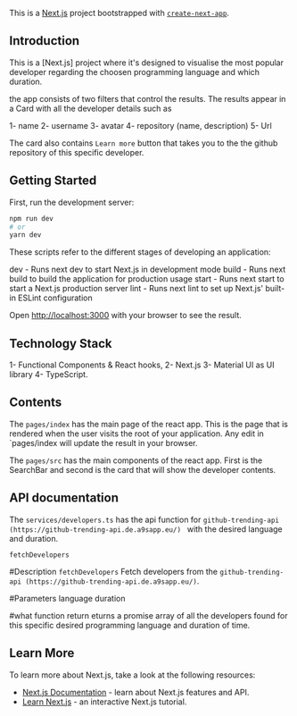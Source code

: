 This is a [Next.js](https://nextjs.org/) project bootstrapped with [`create-next-app`](https://github.com/vercel/next.js/tree/canary/packages/create-next-app).

## Introduction

This is a [Next.js] project where it's designed to visualise the most popular developer regarding the choosen programming language and which duration. 

the app consists of two filters that control the results. The results appear in a Card with all the developer details such as

1- name
2- username
3- avatar
4- repository (name, description)
5- Url

The card also contains `Learn more` button that takes you to the the github repository of this specific developer.


## Getting Started

First, run the development server:

```bash
npm run dev
# or
yarn dev
```

These scripts refer to the different stages of developing an application:

dev - Runs next dev to start Next.js in development mode
build - Runs next build to build the application for production usage
start - Runs next start to start a Next.js production server
lint - Runs next lint to set up Next.js' built-in ESLint configuration


Open [http://localhost:3000](http://localhost:3000) with your browser to see the result.

## Technology Stack

1- Functional Components &  React hooks,
2- Next.js
3- Material UI as UI library
4- TypeScript.

## Contents

The `pages/index` has the main page of the react app. This is the page that is rendered when the user visits the root of your application. Any edit in `pages/index will update the result in your browser.

The `pages/src` has the main components of the react app. First is the SearchBar and second is the card that will show the developer contents.

## API documentation

The `services/developers.ts` has the api function for `github-trending-api (https://github-trending-api.de.a9sapp.eu/) ` with the desired language and duration.

`fetchDevelopers`

 #Description
`fetchDevelopers` Fetch developers from the `github-trending-api (https://github-trending-api.de.a9sapp.eu/)`.

 #Parameters
 language
 duration

 #what function return
eturns a promise array of all the developers found for this specific desired programming language and duration of time.


## Learn More

To learn more about Next.js, take a look at the following resources:

- [Next.js Documentation](https://nextjs.org/docs) - learn about Next.js features and API.
- [Learn Next.js](https://nextjs.org/learn) - an interactive Next.js tutorial.


